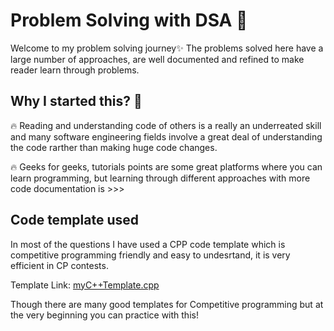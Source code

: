 
# Problem Solving with DSA 🚀

Welcome to my problem solving journey✨
The problems solved here have a large number of approaches, are well documented and refined to make reader learn through problems.


## Why I started this? 🤔

🔥 Reading and understanding code of others is a really an underreated skill and many software engineering fields involve a great deal of understanding the code rarther than making huge code changes.

🔥 Geeks for geeks, tutorials points are some great platforms where you can learn programming, but learning through different approaches with more code documentation is >>>


## Code template used

In most of the questions I have used a CPP code template which is competitive programming friendly and easy to undesrtand, it is very efficient in CP contests.

Template Link: [myC++Template.cpp](./myC%2B%2BTemplate.cpp)

Though there are many good templates for Competitive programming but at the very beginning you can practice with this!